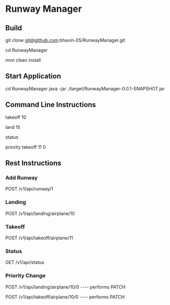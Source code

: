 # Runway Manager

## Build
git clone git@github.com:bhavin-05/RunwayManager.git

cd RunwayManager

mvn clean install

## Start Application
cd RunwayManager
java -jar ./target/RunwayManager-0.0.1-SNAPSHOT.jar

## Command Line Instructions
takeoff 10

land 15

status

priority takeoff 11 0

## Rest Instructions

### Add Runway
POST /v1/api/runway/1

### Landing
POST /v1/api/landing/airplane/10

### Takeoff
POST /v1/api/takeoff/airplane/11

### Status
GET  /v1/api/status

### Priority Change
POST  /v1/api/landing/airplane/10/0     ---- performs PATCH

POST  /v1/api/takeoff/airplane/10/0		  ---- performs PATCH		


